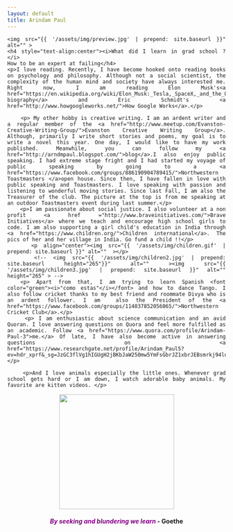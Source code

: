 ```yaml
---
layout: default
title: Arindam Paul
---
```


<div class="home" align="justify">
	<!-- <h1 class="pageTitle">About Me</h1> -->

	<img src="{{ '/assets/img/preview.jpg' | prepend: site.baseurl }}" alt="" >
	<h4 style="text-align:center"><i>What did I learn in grad school ? </i>  
	How to be an expert at failing</h4>
	<p>I love reading. Recently, I have become hooked onto reading books on psychology and philosophy. Although not a social scientist, the complexity of the human mind and society have always interested me. Right now, I am reading Elon Musk's<a href="https://en.wikipedia.org/wiki/Elon_Musk:_Tesla,_SpaceX,_and_the_Quest_for_a_Fantastic_Future"> biography</a> and Eric Schmidt's <a href="http://www.howgoogleworks.net/">How Google Works</a>.</p>

		<p> My other hobby is creative writing. I am an ardent writer and a regular member of the <a href="http://www.meetup.com/Evanston-Creative-Writing-Group/">Evanston Creative Writing Group</a>. Although, primarily I write short stories and poems, my goal is to write a novel this year. One day, I would like to have my work published. Meanwhile, you can follow my <a href="http://arndmpaul.blogspot.com/">blog</a>.I also enjoy public speaking. I had extreme stage fright and I had started my voyage of public speaking by going to a <a href="https://www.facebook.com/groups/886190904789415/">Northwestern Toastmasters </a>open house. Since then, I have fallen in love with public speaking and Toastmasters. I love speaking with passion and listening to wonderful moving stories. Since last Fall, I am also the Treasurer of the club. The picture at the top is from me speaking at an outdoor Toastmasters event during last summer.</p>
		<p>I am passionate about social justice. I also volunteer at a non profit <a href ="http://www.braveinitiatives.com/">Brave Initiatives</a> where we teach and encourage high school girls to code. I am also supporting a girl child's education in India through <a href="https://www.children.org/">Children international</a>. The pics of her and her village in India. Go fund a child !!</p>
		<p align="center"><img src="{{ '/assets/img/children.gif' | prepend: site.baseurl }}" alt=""  ></p>
		<!-- <img src="{{ '/assets/img/children2.jpg' | prepend: site.baseurl height="265"}}" alt="" ><img src="{{ '/assets/img/children3.jpg' | prepend: site.baseurl }}" alt="" height="265" > -->
	  <p> Apart from that, I am trying to learn Spanish <font color="green"><i>"como estas"</i></font> and how to dance Tango. I also follow cricket thanks to my best friend and roommate Divya who is an ardent follower. I am  also the President of the <a href="https://www.facebook.com/groups/114037852056065/">Northwestern Cricket Club</a>.</p>
		<p> I am enthusiastic about science communication and an avid Quoran. I love answering questions on Quora and feel more fulfilled as an academic. Follow <a href="https://www.quora.com/profile/Arindam-Paul-3">me.</a> Of late, I have also become active in answering questions on <a href="https://www.researchgate.net/profile/Arindam_Paul5?ev=hdr_xprf&_sg=JzGC3flVg1hIGUgH2jBKbJaW250mw5YmFsGbrJZ1xbrJEBsmrkj94lqNa0IVtRbq">ResearchGate</a>.</p>

		<p>And I love animals especially the little ones. Whenever grad school gets hard or I am down, I watch adorable baby animals. My favorite are kitten videos. </p>
<p align ="center"><img src="{{ '/assets/img/kitten.gif' | prepend: site.baseurl }}" alt="" height="265" ></p>

</div>
<h4 style="text-align:center"><font color="purple" ><i>By seeking and blundering we learn  </i></font>- Goethe</h4>
